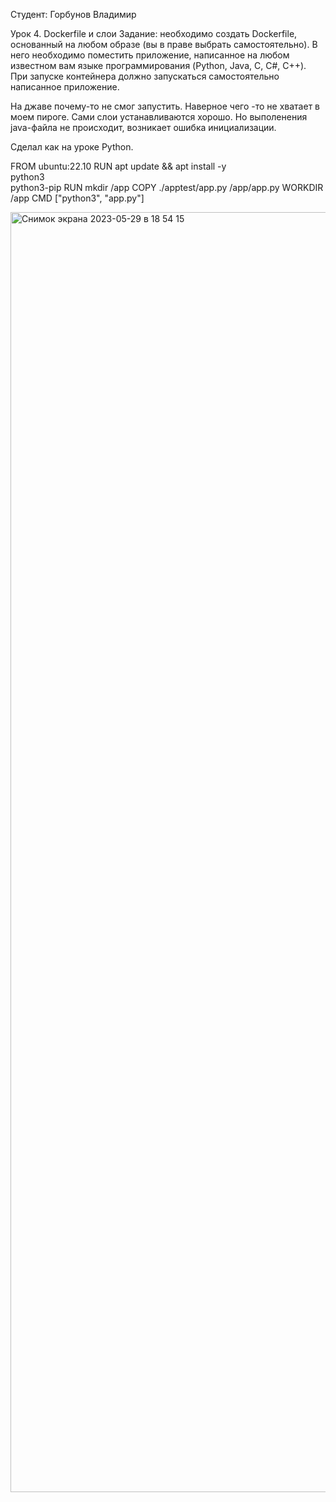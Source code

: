 Студент: Горбунов Владимир

Урок 4. Dockerfile и слои
Задание: необходимо создать Dockerfile, основанный на любом образе (вы в праве выбрать самостоятельно).
В него необходимо поместить приложение, написанное на любом известном вам языке программирования (Python, Java, C, С#, C++).
При запуске контейнера должно запускаться самостоятельно написанное приложение.


На джаве почему-то не смог запустить. Наверное чего -то не хватает в моем пироге.
Сами слои устанавливаются хорошо. Но выполенения java-файла не происходит, возникает ошибка инициализации.

Сделал как на уроке Python.

FROM ubuntu:22.10
RUN apt update && apt install -y \
        python3 \
        python3-pip
RUN mkdir /app
COPY ./apptest/app.py  /app/app.py
WORKDIR /app
CMD ["python3", "app.py"]

<img width="2048" alt="Снимок экрана 2023-05-29 в 18 54 15" src="https://github.com/VladimirGorF/Conteinerization/assets/110591063/7dab165d-28e9-4db5-82cc-1335c6273a72">

